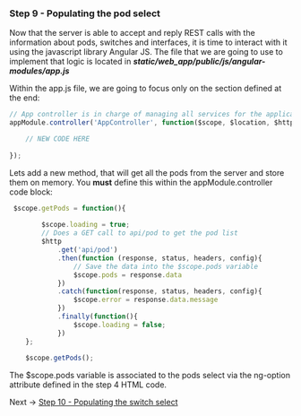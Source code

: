 ### Step 9 - Populating the pod select

Now that the server is able to accept and reply REST calls with the information about pods, switches and interfaces,
it is time to interact with it using the javascript library Angular JS. The file that we are going to use to implement 
that logic is located in _**static/web_app/public/js/angular-modules/app.js**_ 

Within the app.js file, we are going to focus only on the section defined at the end:

```javascript
// App controller is in charge of managing all services for the application
appModule.controller('AppController', function($scope, $location, $http, $window, $rootScope){

    // NEW CODE HERE
        
});
```

Lets add a new method, that will get all the pods from the server and store them on memory. You **must** define this
within the appModule.controller code block:
 
```javascript
 $scope.getPods = function(){
        
        $scope.loading = true;
        // Does a GET call to api/pod to get the pod list
        $http
            .get('api/pod')
            .then(function (response, status, headers, config){
                // Save the data into the $scope.pods variable
                $scope.pods = response.data
            })
            .catch(function(response, status, headers, config){
                $scope.error = response.data.message
            })
            .finally(function(){
                $scope.loading = false;
            })
    };
    
    $scope.getPods(); 
```

The $scope.pods variable is associated to the pods select via the ng-option attribute defined in the step 4 HTML code.

Next -> [Step 10 - Populating the switch select]

[Step 10 - Populating the switch select]: step10.md